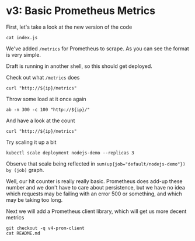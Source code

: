 # v3: Basic Prometheus Metrics

First, let's take a look at the new version of the code
```
cat index.js
```

We've added `/metrics` for Prometheus to scrape. As you can see the format is very simple.

Draft is running in another shell, so this should get deployed.

Check out what `/metrics` does
```
curl "http://${ip}/metrics"
```

Throw some load at it once again
```
ab -n 300 -c 100 "http://${ip}/"
```

And have a look at the count
```
curl "http://${ip}/metrics"
```

Try scaling it up a bit
```
kubectl scale deployment nodejs-demo --replicas 3
```

Observe that scale being reflected in `sum(up{job="default/nodejs-demo"}) by (job)` graph.

Well, our hit counter is really really basic. Prometheus does add-up these number and we don't have to
care about persistence, but we have no idea which requests may be failing with an error 500 or something,
and which may be taking too long.

Next we will add a Prometheus client library, which will get us more decent metrics
```
git checkout -q v4-prom-client
cat README.md
```
